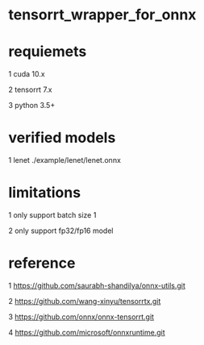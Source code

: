 # tensorrt_wrapper_for_onnx
# requiemets
1 cuda 10.x

2 tensorrt 7.x

3 python 3.5+

# verified models
1 lenet ./example/lenet/lenet.onnx


# limitations
1 only support batch size 1

2 only support fp32/fp16 model



# reference
1 https://github.com/saurabh-shandilya/onnx-utils.git

2 https://github.com/wang-xinyu/tensorrtx.git

3 https://github.com/onnx/onnx-tensorrt.git

4 https://github.com/microsoft/onnxruntime.git